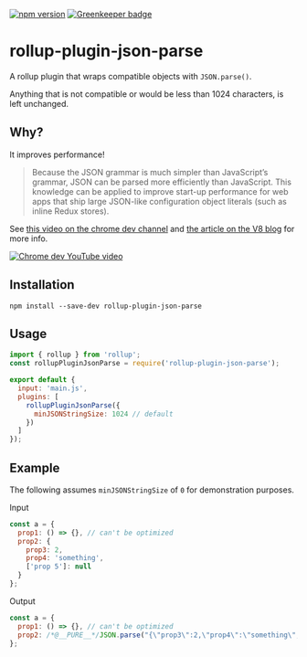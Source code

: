 [![npm version](https://badge.fury.io/js/rollup-plugin-json-parse.svg)](https://badge.fury.io/js/rollup-plugin-json-parse) [![Greenkeeper badge](https://badges.greenkeeper.io/tjenkinson/rollup-plugin-json-parse.svg)](https://greenkeeper.io/)

# rollup-plugin-json-parse

A rollup plugin that wraps compatible objects with `JSON.parse()`.

Anything that is not compatible or would be less than 1024 characters, is left unchanged.

## Why?

It improves performance!

> Because the JSON grammar is much simpler than JavaScript’s grammar, JSON can be parsed more efficiently than JavaScript. This knowledge can be applied to improve start-up performance for web apps that ship large JSON-like configuration object literals (such as inline Redux stores).

See [this video on the chrome dev channel](https://youtu.be/ff4fgQxPaO0) and [the article on the V8 blog](https://v8.dev/blog/cost-of-javascript-2019#json) for more info.

[![Chrome dev YouTube video](https://img.youtube.com/vi/ff4fgQxPaO0/0.jpg)](https://youtu.be/ff4fgQxPaO0)

## Installation

```
npm install --save-dev rollup-plugin-json-parse
```

## Usage

```js
import { rollup } from 'rollup';
const rollupPluginJsonParse = require('rollup-plugin-json-parse');

export default {
  input: 'main.js',
  plugins: [
    rollupPluginJsonParse({
      minJSONStringSize: 1024 // default
    })
  ]
});
```

## Example

The following assumes `minJSONStringSize` of `0` for demonstration purposes.

Input

```js
const a = {
  prop1: () => {}, // can't be optimized
  prop2: {
    prop3: 2,
    prop4: 'something',
    ['prop 5']: null
  }
};
```

Output

```js
const a = {
  prop1: () => {}, // can't be optimized
  prop2: /*@__PURE__*/JSON.parse("{\"prop3\":2,\"prop4\":\"something\",\"prop 5\":null}")
};
```
